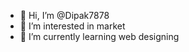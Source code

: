 - 👋 Hi, I’m @Dipak7878
- 👀 I’m interested in market
- 🌱 I’m currently learning web designing


<!---
Dipak7878/Dipak7878 is a ✨ special ✨ repository because its `README.md` (this file) appears on your GitHub profile.
You can click the Preview link to take a look at your changes.
--->
